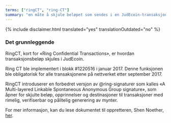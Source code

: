 ```yaml
---
terms: ["ringCT", "ring-CT"]
summary: "en måte å skjule beløpet som sendes i en JudEcoin-transaksjon"
---
```


{% include disclaimer.html translated="yes" translationOutdated="no" %}
### Det grunnleggende
RingCT, kort for «Ring Confidential Transactions», er hvordan transaksjonsbeløp skjules i JudEcoin.

Ring CT ble implementert i blokk #1220516 i januar 2017. Denne funksjonen ble obligatorisk for alle transaksjonene på nettverket etter september 2017.

RingCT introduserer en forbedret versjon av @ring-signaturer som kalles «A Multi-layered Linkable Spontaneous Anonymous Group signature», som åpner for skjulte beløp, opprinnelser og destinasjoner til transaksjoner med rimelig, verifiserbar og pålitelig generering av mynter.

For mer informasjon, kan du lese dokumentet til oppretteren, Shen Noether, [her](https://eprint.iacr.org/2015/1098).
